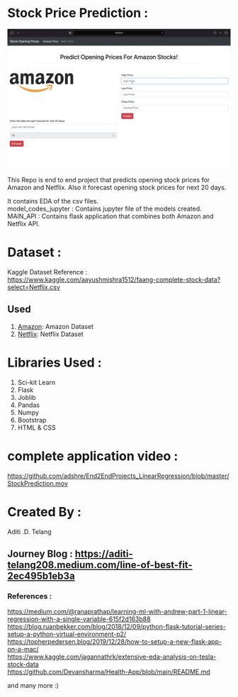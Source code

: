 # Stock Price Prediction :
![Alt text](StockPrediction.gif)

This Repo is end to end project that predicts opening stock prices for Amazon and Netflix. Also it forecast opening stock prices for next 20 days.

It contains EDA of the csv files.\
model_codes_jupyter : Contains jupyter file of the models created.\
MAIN_API : Contains flask application that combines both Amazon and Netflix API.

# Dataset :
Kaggle Dataset Reference : https://www.kaggle.com/aayushmishra1512/faang-complete-stock-data?select=Netflix.csv
## Used
1. [Amazon](https://github.com/adshre/End2EndProjects_LinearRegression/blob/master/Data/Amazon.csv): Amazon Dataset
2. [Netflix](https://github.com/adshre/End2EndProjects_LinearRegression/blob/master/Data/Netflix.csv): Netflix Dataset

# Libraries Used :
 1. Sci-kit Learn
 2. Flask
 3. Joblib
 4. Pandas
 5. Numpy
 6. Bootstrap
 7. HTML & CSS

# complete application video  :
https://github.com/adshre/End2EndProjects_LinearRegression/blob/master/StockPrediction.mov

# Created By :
Aditi .D. Telang
## Journey Blog : https://aditi-telang208.medium.com/line-of-best-fit-2ec495b1eb3a

### References : 
https://medium.com/@ranaprathap/learning-ml-with-andrew-part-1-linear-regression-with-a-single-variable-615f2d163b88 \
https://blog.ruanbekker.com/blog/2018/12/09/python-flask-tutorial-series-setup-a-python-virtual-environment-p2/ \
https://topherpedersen.blog/2019/12/28/how-to-setup-a-new-flask-app-on-a-mac/ \
https://www.kaggle.com/jagannathrk/extensive-eda-analysis-on-tesla-stock-data \
https://github.com/Devansharma/Health-App/blob/main/README.md 

and many more :)
